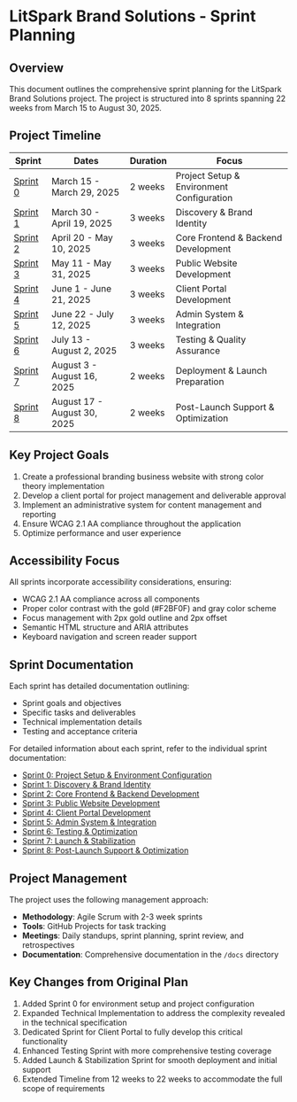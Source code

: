 # LitSpark Brand Solutions - Sprint Planning

## Overview

This document outlines the comprehensive sprint planning for the LitSpark Brand Solutions project. The project is structured into 8 sprints spanning 22 weeks from March 15 to August 30, 2025.

## Project Timeline

| Sprint | Dates | Duration | Focus |
|--------|-------|----------|-------|
| [Sprint 0](./sprint-0.md) | March 15 - March 29, 2025 | 2 weeks | Project Setup & Environment Configuration |
| [Sprint 1](./sprint-1.md) | March 30 - April 19, 2025 | 3 weeks | Discovery & Brand Identity |
| [Sprint 2](./sprint-2.md) | April 20 - May 10, 2025 | 3 weeks | Core Frontend & Backend Development |
| [Sprint 3](./sprint-3.md) | May 11 - May 31, 2025 | 3 weeks | Public Website Development |
| [Sprint 4](./sprint-4.md) | June 1 - June 21, 2025 | 3 weeks | Client Portal Development |
| [Sprint 5](./sprint-5.md) | June 22 - July 12, 2025 | 3 weeks | Admin System & Integration |
| [Sprint 6](./sprint-6.md) | July 13 - August 2, 2025 | 3 weeks | Testing & Quality Assurance |
| [Sprint 7](./sprint-7.md) | August 3 - August 16, 2025 | 2 weeks | Deployment & Launch Preparation |
| [Sprint 8](./sprint-8.md) | August 17 - August 30, 2025 | 2 weeks | Post-Launch Support & Optimization |

## Key Project Goals

1. Create a professional branding business website with strong color theory implementation
2. Develop a client portal for project management and deliverable approval
3. Implement an administrative system for content management and reporting
4. Ensure WCAG 2.1 AA compliance throughout the application
5. Optimize performance and user experience

## Accessibility Focus

All sprints incorporate accessibility considerations, ensuring:

- WCAG 2.1 AA compliance across all components
- Proper color contrast with the gold (#F2BF0F) and gray color scheme
- Focus management with 2px gold outline and 2px offset
- Semantic HTML structure and ARIA attributes
- Keyboard navigation and screen reader support

## Sprint Documentation

Each sprint has detailed documentation outlining:

- Sprint goals and objectives
- Specific tasks and deliverables
- Technical implementation details
- Testing and acceptance criteria

For detailed information about each sprint, refer to the individual sprint documentation:

- [Sprint 0: Project Setup & Environment Configuration](./sprint-0.md)
- [Sprint 1: Discovery & Brand Identity](./sprint-1.md)
- [Sprint 2: Core Frontend & Backend Development](./sprint-2.md)
- [Sprint 3: Public Website Development](./sprint-3.md)
- [Sprint 4: Client Portal Development](./sprint-4.md)
- [Sprint 5: Admin System & Integration](./sprint-5.md)
- [Sprint 6: Testing & Optimization](./sprint-6.md)
- [Sprint 7: Launch & Stabilization](./sprint-7.md)
- [Sprint 8: Post-Launch Support & Optimization](./sprint-8.md)

## Project Management

The project uses the following management approach:

- **Methodology**: Agile Scrum with 2-3 week sprints
- **Tools**: GitHub Projects for task tracking
- **Meetings**: Daily standups, sprint planning, sprint review, and retrospectives
- **Documentation**: Comprehensive documentation in the `/docs` directory

## Key Changes from Original Plan

1. Added Sprint 0 for environment setup and project configuration
2. Expanded Technical Implementation to address the complexity revealed in the technical specification
3. Dedicated Sprint for Client Portal to fully develop this critical functionality
4. Enhanced Testing Sprint with more comprehensive testing coverage
5. Added Launch & Stabilization Sprint for smooth deployment and initial support
6. Extended Timeline from 12 weeks to 22 weeks to accommodate the full scope of requirements
